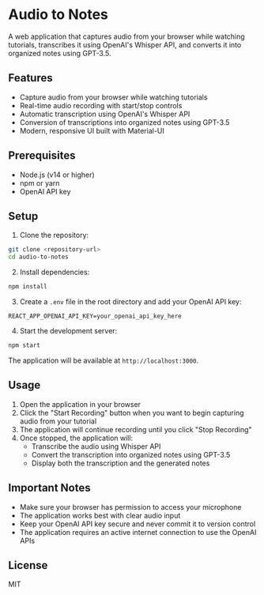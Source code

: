 # Audio to Notes

A web application that captures audio from your browser while watching tutorials, transcribes it using OpenAI's Whisper API, and converts it into organized notes using GPT-3.5.

## Features

- Capture audio from your browser while watching tutorials
- Real-time audio recording with start/stop controls
- Automatic transcription using OpenAI's Whisper API
- Conversion of transcriptions into organized notes using GPT-3.5
- Modern, responsive UI built with Material-UI

## Prerequisites

- Node.js (v14 or higher)
- npm or yarn
- OpenAI API key

## Setup

1. Clone the repository:
```bash
git clone <repository-url>
cd audio-to-notes
```

2. Install dependencies:
```bash
npm install
```

3. Create a `.env` file in the root directory and add your OpenAI API key:
```
REACT_APP_OPENAI_API_KEY=your_openai_api_key_here
```

4. Start the development server:
```bash
npm start
```

The application will be available at `http://localhost:3000`.

## Usage

1. Open the application in your browser
2. Click the "Start Recording" button when you want to begin capturing audio from your tutorial
3. The application will continue recording until you click "Stop Recording"
4. Once stopped, the application will:
   - Transcribe the audio using Whisper API
   - Convert the transcription into organized notes using GPT-3.5
   - Display both the transcription and the generated notes

## Important Notes

- Make sure your browser has permission to access your microphone
- The application works best with clear audio input
- Keep your OpenAI API key secure and never commit it to version control
- The application requires an active internet connection to use the OpenAI APIs

## License

MIT 